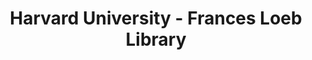 ---
layout: repo
title: "Harvard University - Frances Loeb Library"
id: 17725
permalink: repos/17725/
---